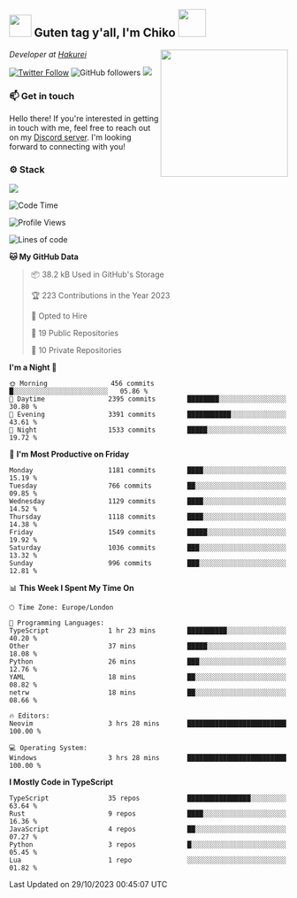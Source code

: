 <h2><img src="https://cdn.discordapp.com/emojis/1100181376730402906.gif?quality=lossless" width="40"> Guten tag y'all, I'm Chiko <img src="https://a.ppy.sh/15907233" width="50"></h2>
<a href="https://twitter.com/Zzul0714/status/1654451338179395585?s=20"><img align='right' src="https://cdn.discordapp.com/attachments/1109162815866023976/1109163700583153705/FvXKt8paEAAR6Ak1.png" width="230"></a>
<p><em>Developer at <a href="https://github.com/hakureiapp">Hakurei</a></em></p>

[![Twitter Follow](https://img.shields.io/twitter/follow/chikoxq?label=Follow)](https://twitter.com/intent/follow?screen_name=chikoxq)
![GitHub followers](https://img.shields.io/github/followers/chikof?label=Follow&style=social)
![](https://komarev.com/ghpvc/?username=chikof&color=blue)

### 📫 Get in touch
Hello there! If you're interested in getting in touch with me, feel free to reach out on my [Discord server](https://discord.gg/sejc7TnX6N). I'm looking forward to connecting with you!

### ⚙️ Stack
![](https://skillicons.dev/icons?i=git,kubernetes,docker,js,ts,cloudflare,css,deno,express,graphql,html,mongodb,nestjs,py,react,apollo,bash,java,lua,nextjs,netlify,nodejs,ps,powershell,rust,neovim,tauri,sentry,postgres,tailwind,prisma,actix)

<!--START_SECTION:waka-->
![Code Time](http://img.shields.io/badge/Code%20Time-1%2C531%20hrs%2046%20mins-blue)

![Profile Views](http://img.shields.io/badge/Profile%20Views-0-blue)

![Lines of code](https://img.shields.io/badge/From%20Hello%20World%20I%27ve%20Written-7.0%20million%20lines%20of%20code-blue)

**🐱 My GitHub Data** 

> 📦 38.2 kB Used in GitHub's Storage 
 > 
> 🏆 223 Contributions in the Year 2023
 > 
> 💼 Opted to Hire
 > 
> 📜 19 Public Repositories 
 > 
> 🔑 10 Private Repositories 
 > 
**I'm a Night 🦉** 

```text
🌞 Morning                456 commits         █░░░░░░░░░░░░░░░░░░░░░░░░   05.86 % 
🌆 Daytime                2395 commits        ████████░░░░░░░░░░░░░░░░░   30.80 % 
🌃 Evening                3391 commits        ███████████░░░░░░░░░░░░░░   43.61 % 
🌙 Night                  1533 commits        █████░░░░░░░░░░░░░░░░░░░░   19.72 % 
```
📅 **I'm Most Productive on Friday** 

```text
Monday                   1181 commits        ████░░░░░░░░░░░░░░░░░░░░░   15.19 % 
Tuesday                  766 commits         ██░░░░░░░░░░░░░░░░░░░░░░░   09.85 % 
Wednesday                1129 commits        ████░░░░░░░░░░░░░░░░░░░░░   14.52 % 
Thursday                 1118 commits        ████░░░░░░░░░░░░░░░░░░░░░   14.38 % 
Friday                   1549 commits        █████░░░░░░░░░░░░░░░░░░░░   19.92 % 
Saturday                 1036 commits        ███░░░░░░░░░░░░░░░░░░░░░░   13.32 % 
Sunday                   996 commits         ███░░░░░░░░░░░░░░░░░░░░░░   12.81 % 
```


📊 **This Week I Spent My Time On** 

```text
🕑︎ Time Zone: Europe/London

💬 Programming Languages: 
TypeScript               1 hr 23 mins        ██████████░░░░░░░░░░░░░░░   40.20 % 
Other                    37 mins             █████░░░░░░░░░░░░░░░░░░░░   18.08 % 
Python                   26 mins             ███░░░░░░░░░░░░░░░░░░░░░░   12.76 % 
YAML                     18 mins             ██░░░░░░░░░░░░░░░░░░░░░░░   08.82 % 
netrw                    18 mins             ██░░░░░░░░░░░░░░░░░░░░░░░   08.66 % 

🔥 Editors: 
Neovim                   3 hrs 28 mins       █████████████████████████   100.00 % 

💻 Operating System: 
Windows                  3 hrs 28 mins       █████████████████████████   100.00 % 
```

**I Mostly Code in TypeScript** 

```text
TypeScript               35 repos            ████████████████░░░░░░░░░   63.64 % 
Rust                     9 repos             ████░░░░░░░░░░░░░░░░░░░░░   16.36 % 
JavaScript               4 repos             ██░░░░░░░░░░░░░░░░░░░░░░░   07.27 % 
Python                   3 repos             █░░░░░░░░░░░░░░░░░░░░░░░░   05.45 % 
Lua                      1 repo              ░░░░░░░░░░░░░░░░░░░░░░░░░   01.82 % 
```




 Last Updated on 29/10/2023 00:45:07 UTC
<!--END_SECTION:waka-->


<!--
<p align="center">
     <a href="https://discord.gg/HhybNhchcC"><img src="https://invidget.switchblade.xyz/sejc7TnX6N" align="center" ><a>
</p> 
-->
